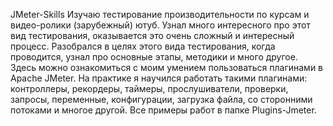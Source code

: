 JMeter-Skills
Изучаю тестирование производительности по курсам и видео-ролики (зарубежный) ютуб. Узнал много интересного про этот вид тестирования, оказывается это очень сложный и интересный процесс. Разобрался в целях этого вида тестирования, когда проводится, узнал про основные этапы, методики и много другое. Здесь можно ознакомиться с моим умением пользоваться плагинами в Apache JMeter. На практике я научился работать такими плагинами: контроллеры, рекордеры, таймеры, прослушиватели, проверки, запросы, переменные, конфигурации, загрузка файла, со сторонними потоками и многое другой. Все примеры работ в папке Plugins-Jmeter.
